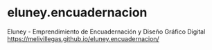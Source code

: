 # eluney.encuadernacion
Eluney - Emprendimiento de Encuadernación y Diseño Gráfico Digital
https://melivillegas.github.io/eluney.encuadernacion/

